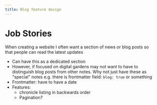```yaml
---
title: Blog feature design
---
```


# Job Stories

When creating a website I often want a section of news or blog posts so that people can read the latest updates

- Can have this as a dedicated section
- However, if focused on digital gardens may not want to have to distinguish blog posts from other notes. Why not just have these as "special" notes e.g. there is frontmatter field: `blog: true` or something
- Frontmatter: have to have a date
- Features:
  - chronicle listing in backwards order
  - Pagination?

